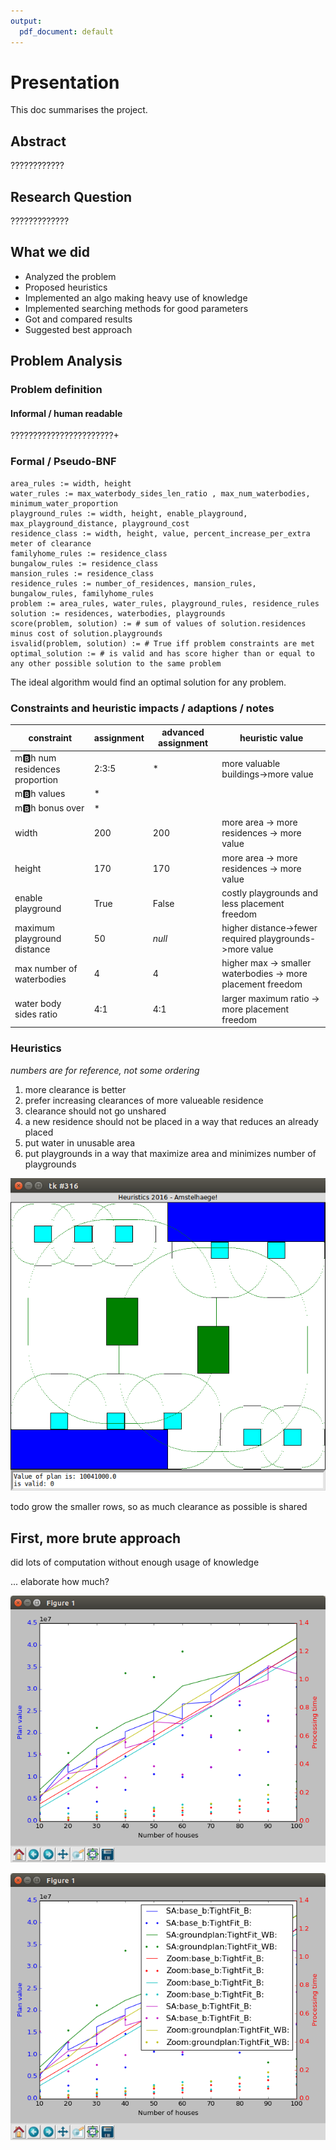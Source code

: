 ```yaml
---
output:
  pdf_document: default
---
```



# Presentation

This doc summarises the project. 

## Abstract

????????????

## Research Question

?????????????

## What we did

 - Analyzed the problem
 - Proposed heuristics
 - Implemented an algo making heavy use of knowledge
 - Implemented searching methods for good parameters 
 - Got and compared results
 - Suggested best approach

## Problem Analysis

### Problem definition

#### Informal / human readable

???????????????????????+

### Formal / Pseudo-BNF

    area_rules := width, height
    water_rules := max_waterbody_sides_len_ratio , max_num_waterbodies, minimum_water_proportion
    playground_rules := width, height, enable_playground, max_playground_distance, playground_cost
    residence_class := width, height, value, percent_increase_per_extra meter of clearance
    familyhome_rules := residence_class
    bungalow_rules := residence_class
    mansion_rules := residence_class
    residence_rules := number_of_residences, mansion_rules, bungalow_rules, familyhome_rules
    problem := area_rules, water_rules, playground_rules, residence_rules
    solution := residences, waterbodies, playgrounds
    score(problem, solution) := # sum of values of solution.residences minus cost of solution.playgrounds
    isvalid(problem, solution) := # True iff problem constraints are met
    optimal_solution := # is valid and has score higher than or equal to any other possible solution to the same problem 

The ideal algorithm would find an optimal solution for any problem. 

### Constraints and heuristic impacts / adaptions / notes

|constraint|assignment|advanced assignment|heuristic value|
|---------|---------|------------|----------|
|m:b:h num residences proportion|2:3:5|\*|more valuable buildings->more value|
|m:b:h values|\*||
|m:b:h bonus over |\*||
|width|200|200|more area -> more residences -> more value|
|height|170|170|more area -> more residences -> more value|
|enable playground|True|False|costly playgrounds and less placement freedom|
|maximum playground distance|50|*null*|higher distance->fewer required playgrounds->more value|
|max number of waterbodies|4|4|higher max -> smaller waterbodies -> more placement freedom|
|water body sides ratio|4:1|4:1|larger maximum ratio -> more placement freedom|

### Heuristics

*numbers are for reference, not some ordering*

 1. more clearance is better
 2. prefer increasing clearances of more valueable residence 
 3. clearance should not go unshared
 4. a new residence should not be placed in a way that reduces an already placed 
 5. put water in unusable area
 6. put playgrounds in a way that maximize area and minimizes number of playgrounds
 
![partial implementation](images/corner-rows.png)

todo grow the smaller rows, so as much clearance as possible is shared


## First, more brute approach

did lots of computation without enough usage of knowledge

... elaborate how much?

![results, without legend](images/without-legend.png)

![results, with legend](images/with-legend.png)